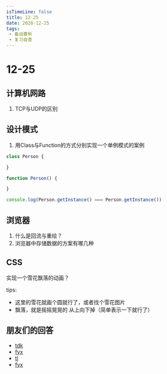 ```yaml
---
isTimeLine: false
title: 12-25
date: 2020-12-25
tags:
 - 备战春秋
 - 复习自查
---
```

# 12-25

## 计算机网路
1. TCP与UDP的区别

## 设计模式
1. 用Class与Function的方式分别实现一个单例模式的案例

```js
class Person {

}

function Person() {

}

console.log(Person.getInstance() === Person.getInstance())
```

## 浏览器
1. 什么是回流与重绘？
2. 浏览器中存储数据的方案有哪几种

## CSS
实现一个雪花飘落的动画？

tips:
* 这里的雪花就画个圆就行了，或者找个雪花图片
* 飘落，就是摇摇晃晃的 从上向下掉（简单表示一下就行了）

## 朋友们的回答
* [tdk](https://juejin.cn/post/6910894799268610062/)
* [fyx](https://www.cnblogs.com/banshanliang/p/14196922.html)
* [tl](https://juejin.cn/post/6910513920763494407)
* [fyx](https://www.cnblogs.com/banshanliang/p/14196922.html)
